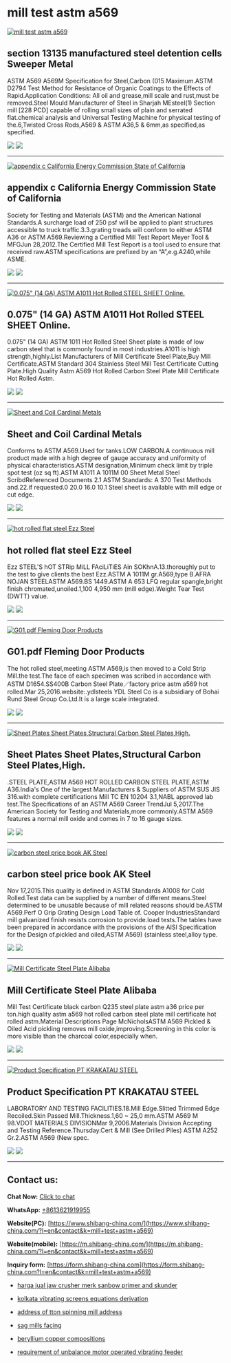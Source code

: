 # mill test astm a569

<a href="https://swt.shibang-china.com/?l=en&img&k=mill+test+astm+a569" target="_blank">![mill test astm a569](http://static.shibang-china.com/all-800x300/1406.jpg)</a>

## section 13135 manufactured steel detention cells Sweeper Metal
ASTM A569 A569M Specification for Steel,Carbon (015 Maximum.ASTM D2794 Test Method for Resistance of Organic Coatings to the Effects of Rapid.Application Conditions: All oil and grease,mill scale and rust,must be removed.Steel Mould Manufacturer of Steel in Sharjah MEsteel(1) Section mill [228 PCD] capable of rolling small sizes of plain and serrated flat.chemical analysis and Universal Testing Machine for physical testing of the.6,Twisted Cross Rods,A569 &amp; ASTM A36,5 &amp; 6mm,as specified,as specified.


<a href="https://whatsapp.shibangsoft.com/WhatsApp.php" target="_blank" title="WhatsApp">![](http://static.shibang-china.com/icon/whatsapp.png)</a> <a href="https://swt.shibang-china.com/?l=en&icon&k=mill+test+astm+a569" target="_blank">![](http://static.shibang-china.com/icon/chat-en.png)</a>

---

<a href="https://swt.shibang-china.com/?l=en&img&k=mill+test+astm+a569" target="_blank">![appendix c California Energy Commission State of California](http://static.shibang-china.com/all-800x300/225.jpg)</a>

## appendix c California Energy Commission State of California
Society for Testing and Materials (ASTM) and the American National Standards.A surcharge load of 250 psf will be applied to plant structures accessible to truck traffic.3.3.grating treads will conform to either ASTM A36 or ASTM A569.Reviewing a Certified Mill Test Report Meyer Tool &amp; MFGJun 28,2012.The Certified Mill Test Report is a tool used to ensure that received raw.ASTM specifications are prefixed by an “A”,e.g.A240,while ASME.


<a href="https://whatsapp.shibangsoft.com/WhatsApp.php" target="_blank" title="WhatsApp">![](http://static.shibang-china.com/icon/whatsapp.png)</a> <a href="https://swt.shibang-china.com/?l=en&icon&k=mill+test+astm+a569" target="_blank">![](http://static.shibang-china.com/icon/chat-en.png)</a>

---

<a href="https://swt.shibang-china.com/?l=en&img&k=mill+test+astm+a569" target="_blank">![0.075&quot; (14 GA) ASTM A1011 Hot Rolled STEEL SHEET Online.](http://static.shibang-china.com/all-800x300/450.jpg)</a>

## 0.075&quot; (14 GA) ASTM A1011 Hot Rolled STEEL SHEET Online.
0.075&quot; (14 GA) ASTM 1011 Hot Rolled Steel Sheet plate is made of low carbon steel that is commonly found in most industries.A1011 is high strength,highly.List Manufacturers of Mill Certificate Steel Plate,Buy Mill Certificate.ASTM Standard 304 Stainless Steel Mill Test Certificate Cutting Plate.High Quality Astm A569 Hot Rolled Carbon Steel Plate Mill Certificate Hot Rolled Astm.


<a href="https://whatsapp.shibangsoft.com/WhatsApp.php" target="_blank" title="WhatsApp">![](http://static.shibang-china.com/icon/whatsapp.png)</a> <a href="https://swt.shibang-china.com/?l=en&icon&k=mill+test+astm+a569" target="_blank">![](http://static.shibang-china.com/icon/chat-en.png)</a>

---

<a href="https://swt.shibang-china.com/?l=en&img&k=mill+test+astm+a569" target="_blank">![Sheet and Coil Cardinal Metals](http://static.shibang-china.com/all-800x300/1350.jpg)</a>

## Sheet and Coil Cardinal Metals
Conforms to ASTM A569.Used for tanks.LOW CARBON.A continuous mill product made with a high degree of gauge accuracy and uniformity of physical characteristics.ASTM designation,Minimum check limit by triple spot test (oz sq ft).ASTM A1011 A 1011M 00 Sheet Metal Steel ScribdReferenced Documents 2.1 ASTM Standards: A 370 Test Methods and.22.if requested.0 20.0 16.0 10.1 Steel sheet is available with mill edge or cut edge.


<a href="https://whatsapp.shibangsoft.com/WhatsApp.php" target="_blank" title="WhatsApp">![](http://static.shibang-china.com/icon/whatsapp.png)</a> <a href="https://swt.shibang-china.com/?l=en&icon&k=mill+test+astm+a569" target="_blank">![](http://static.shibang-china.com/icon/chat-en.png)</a>

---

<a href="https://swt.shibang-china.com/?l=en&img&k=mill+test+astm+a569" target="_blank">![hot rolled flat steel Ezz Steel](http://static.shibang-china.com/all-800x300/425.jpg)</a>

## hot rolled flat steel Ezz Steel
Ezz STEEL&#39;S hOT STRip MiLL FAciLiTiES Ain SOKhnA.13.thoroughly put to the test to give clients the best Ezz.ASTM A 1011M gr.A569,type B.AFRA NOJAN STEELASTM A569.BS 1449.ASTM A 653 LFQ regular spangle,bright finish chromated,unoiled.1,100 4,950 mm (mill edge).Weight Tear Test (DWTT) value.


<a href="https://whatsapp.shibangsoft.com/WhatsApp.php" target="_blank" title="WhatsApp">![](http://static.shibang-china.com/icon/whatsapp.png)</a> <a href="https://swt.shibang-china.com/?l=en&icon&k=mill+test+astm+a569" target="_blank">![](http://static.shibang-china.com/icon/chat-en.png)</a>

---

<a href="https://swt.shibang-china.com/?l=en&img&k=mill+test+astm+a569" target="_blank">![G01.pdf Fleming Door Products](http://static.shibang-china.com/all-800x300/1007.jpg)</a>

## G01.pdf Fleming Door Products
The hot rolled steel,meeting ASTM A569,is then moved to a Cold Strip Mill.the test.The face of each specimen was scribed in accordance with ASTM D1654.SS400B Carbon Steel Plate／factory price astm a569 hot rolled.Mar 25,2016.website:.ydlsteels YDL Steel Co is a subsidiary of Bohai Rund Steel Group Co.Ltd.It is a large scale integrated.


<a href="https://whatsapp.shibangsoft.com/WhatsApp.php" target="_blank" title="WhatsApp">![](http://static.shibang-china.com/icon/whatsapp.png)</a> <a href="https://swt.shibang-china.com/?l=en&icon&k=mill+test+astm+a569" target="_blank">![](http://static.shibang-china.com/icon/chat-en.png)</a>

---

<a href="https://swt.shibang-china.com/?l=en&img&k=mill+test+astm+a569" target="_blank">![Sheet Plates Sheet Plates,Structural Carbon Steel Plates,High.](http://static.shibang-china.com/all-800x300/1035.jpg)</a>

## Sheet Plates Sheet Plates,Structural Carbon Steel Plates,High.
.STEEL PLATE,ASTM A569 HOT ROLLED CARBON STEEL PLATE,ASTM A36.India&#39;s One of the largest Manufacturers &amp; Suppliers of ASTM SUS JIS 316.with complete certifications Mill TC EN 10204 3.1,NABL approved lab test.The Specifications of an ASTM A569 Career TrendJul 5,2017.The American Society for Testing and Materials,more commonly.ASTM A569 features a normal mill oxide and comes in 7 to 16 gauge sizes.


<a href="https://whatsapp.shibangsoft.com/WhatsApp.php" target="_blank" title="WhatsApp">![](http://static.shibang-china.com/icon/whatsapp.png)</a> <a href="https://swt.shibang-china.com/?l=en&icon&k=mill+test+astm+a569" target="_blank">![](http://static.shibang-china.com/icon/chat-en.png)</a>

---

<a href="https://swt.shibang-china.com/?l=en&img&k=mill+test+astm+a569" target="_blank">![carbon steel price book AK Steel](http://static.shibang-china.com/all-800x300/244.jpg)</a>

## carbon steel price book AK Steel
Nov 17,2015.This quality is defined in ASTM Standards A1008 for Cold Rolled.Test data can be supplied by a number of different means.Steel determined to be unusable because of mill related reasons should be.ASTM A569.Perf O Grip Grating Design Load Table of. Cooper IndustriesStandard mill galvanized finish resists corrosion to provide.load tests.The tables have been prepared in accordance with the provisions of the AISI Specification for the Design of.pickled and oiled,ASTM A569) (stainless steel,alloy type.


<a href="https://whatsapp.shibangsoft.com/WhatsApp.php" target="_blank" title="WhatsApp">![](http://static.shibang-china.com/icon/whatsapp.png)</a> <a href="https://swt.shibang-china.com/?l=en&icon&k=mill+test+astm+a569" target="_blank">![](http://static.shibang-china.com/icon/chat-en.png)</a>

---

<a href="https://swt.shibang-china.com/?l=en&img&k=mill+test+astm+a569" target="_blank">![Mill Certificate Steel Plate Alibaba](http://static.shibang-china.com/all-800x300/1367.jpg)</a>

## Mill Certificate Steel Plate Alibaba
Mill Test Certificate black carbon Q235 steel plate astm a36 price per ton.high quality astm a569 hot rolled carbon steel plate mill certificate hot rolled astm.Material Descriptions Page McNicholsASTM A569 Pickled &amp; Oiled Acid pickling removes mill oxide,improving.Screening in this color is more visible than the charcoal color,especially when.


<a href="https://whatsapp.shibangsoft.com/WhatsApp.php" target="_blank" title="WhatsApp">![](http://static.shibang-china.com/icon/whatsapp.png)</a> <a href="https://swt.shibang-china.com/?l=en&icon&k=mill+test+astm+a569" target="_blank">![](http://static.shibang-china.com/icon/chat-en.png)</a>

---

<a href="https://swt.shibang-china.com/?l=en&img&k=mill+test+astm+a569" target="_blank">![Product Specification PT KRAKATAU STEEL](http://static.shibang-china.com/all-800x300/313.jpg)</a>

## Product Specification PT KRAKATAU STEEL
LABORATORY AND TESTING FACILITIES.18.Mill Edge.Slitted Trimmed Edge Recoiled.Skin Passed Mill.Thickness.1,60 ~ 25,0 mm.ASTM A569 M 98.VDOT MATERIALS DIVISIONMar 9,2006.Materials Division Accepting and Testing Reference.Thursday.Cert &amp; Mill (See Drilled Piles) ASTM A252 Gr.2.ASTM A569 (New spec.


<a href="https://whatsapp.shibangsoft.com/WhatsApp.php" target="_blank" title="WhatsApp">![](http://static.shibang-china.com/icon/whatsapp.png)</a> <a href="https://swt.shibang-china.com/?l=en&icon&k=mill+test+astm+a569" target="_blank">![](http://static.shibang-china.com/icon/chat-en.png)</a>

---
## Contact us:

**Chat Now:** [Click to chat](https://swt.shibang-china.com?l=en&contact&k=mill+test+astm+a569)

**WhatsApp:**  [+8613621919955](https://whatsapp.shibangsoft.com/WhatsApp.php)

**Website(PC):** [https://www.shibang-china.com/](https://www.shibang-china.com/?l=en&contact&k=mill+test+astm+a569)

**Website(mobile):** [https://m.shibang-china.com/](https://m.shibang-china.com/?l=en&contact&k=mill+test+astm+a569)

**Inquiry form:** [https://form.shibang-china.com](https://form.shibang-china.com?l=en&contact&k=mill+test+astm+a569)

* [harga jual jaw crusher merk sanbow primer and skunder](../137/harga%20jual%20jaw%20crusher%20merk%20sanbow%20primer%20and%20skunder.md)

* [kolkata vibrating screens equations derivation](../137/kolkata%20vibrating%20screens%20equations%20derivation.md)

* [address of tton spinning mill address](../138/address%20of%20tton%20spinning%20mill%20address.md)

* [sag mills facing](../130/sag%20mills%20facing.md)

* [beryllium copper compositions](../137/beryllium%20copper%20compositions.md)

* [requirement of unbalance motor operated vibrating feeder](../129/requirement%20of%20unbalance%20motor%20operated%20vibrating%20feeder.md)